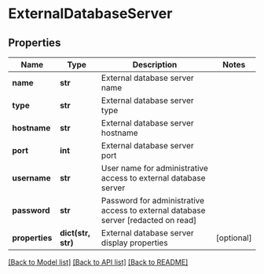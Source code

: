 # ExternalDatabaseServer

## Properties
Name | Type | Description | Notes
------------ | ------------- | ------------- | -------------
**name** | **str** | External database server name | 
**type** | **str** | External database server type | 
**hostname** | **str** | External database server hostname | 
**port** | **int** | External database server port | 
**username** | **str** | User name for administrative access to external database server | 
**password** | **str** | Password for administrative access to external database server [redacted on read] | 
**properties** | **dict(str, str)** | External database server display properties | [optional] 

[[Back to Model list]](../README.md#documentation-for-models) [[Back to API list]](../README.md#documentation-for-api-endpoints) [[Back to README]](../README.md)


